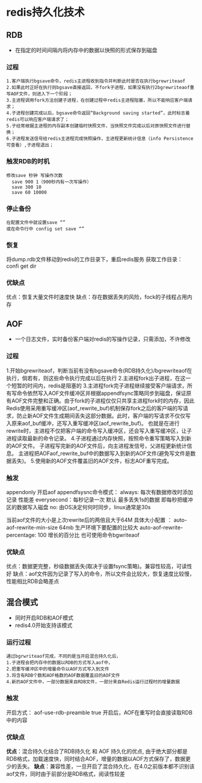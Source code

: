 # redis持久化技术

## RDB

  * 在指定的时间间隔内将内存中的数据以快照的形式保存到磁盘

  ### 过程
    1.客户端执行bgsave命令，redis主进程收到指令并判断此时是否在执行bgrewriteaof
    2.如果此时正好在执行则bgsave直接返回，不fork子进程，如果没有执行2bgrewriteaof重写AOF文件，则进入下一个阶段；
    3.主进程调用fork方法创建子进程，在创建过程中redis主进程阻塞，所以不能响应客户端请求；
    4.子进程创建完成以后，bgsave命令返回“Background saving started”，此时标志着redis可以响应客户端请求了；
    5.子经常根据主进程的内存副本创建临时快照文件，当快照文件完成以后对原快照文件进行替换；
    6.子进程发送信号给redis主进程完成快照操作，主进程更新统计信息（info Persistence可查看）,子进程退出；

  ### 触发RDB的时机
    修改save 秒钟 写操作次数
      save 900 1（900秒内有一次写操作）
      save 300 10
      save 60 10000

  ### 停止备份
    在配置文件中就设置save “”
    或在命令行中 config set save “”
    
  ### 恢复
  将dump.rdb文件移动到redis的工作目录下，重启redis服务
  获取工作目录： confi get dir
  
  ### 优缺点
  优点：恢复大量文件时速度快
  缺点：存在数据丢失的风险，fock的子线程占用内存
  
  
## AOF
  * 一个日志文件，实时备份客户端对redis的写操作记录，只需添加，不许修改

  ### 过程
  1.开始bgrewriteaof，判断当前有没有bgsave命令(RDB持久化)/bgrewriteaof在执行，倘若有，则这些命令执行完成以后在执行
  2.主进程fork出子进程，在这一个短暂的时间内，redis是阻塞的
  3.主进程fork完子进程继续接受客户端请求，所有写命令依然写入AOF文件缓冲区并根据appendfsync策略同步到磁盘，保证原有AOF文件完整和正确。由于fork的子进程仅仅只共享主进程fork时的内存，因此Redis使用采用重写缓冲区(aof_rewrite_buf)机制保存fork之后的客户端的写请求，防止新AOF文件生成期间丢失这部分数据。此时，客户端的写请求不仅仅写入原来aof_buf缓冲，还写入重写缓冲区(aof_rewrite_buf)。
也就是在进行rewrite时，主进程不仅把客户端的命令写入缓冲区，还会写入重写缓冲区，让子进程读取最新的命令记录。
  4.子进程通过内存快照，按照命令重写策略写入到新的AOF文件。
    子进程写完新的AOF文件后，向主进程发信号，父进程更新统计信息。
    主进程把AOFaof_rewrite_buf中的数据写入到新的AOF文件(避免写文件是数据丢失)。
  5.使用新的AOF文件覆盖旧的AOF文件，标志AOF重写完成。
  
  ### 触发
  appendonly 开启aof
  appendfsysnc命令模式：
    always: 每次有数据修改时添加记录 性能差
    everysecond：每秒记录一次 默认 最多丢失1s的数据
      即每秒把缓冲区的数据写入磁盘
    no: 由OS决定何何时同步，linux通常是30s
  
  当前aof文件的大小是上次rewrite后的两倍且大于64M
  具体大小配置 ：
  auto-aof-rewrite-min-size 64mb 生产环境下要配置的比较大
  auto-aof-rewrite-percentage: 100 增长的百分比
  也可使用命令bgwriteaof
  
  ### 优缺点
  优点：数据更完整，秒级数据丢失(取决于设置fsync策略)。兼容性较高，可读性好
  缺点：aof文件因为记录了写入的命令，所以文件会比较大，恢复速度比较慢，性能相比RDB会略差点
  
  
  
## 混合模式
  * 同时开启RDB和AOF模式
  * redis4.0开始支持该模式

  ### 运行过程
    通过bgrwriteaof完成，不同的是当开启混合持久化后，
    1.子进程会把内存中的数据以RDB的方式写入aof中，
    2.把重写缓冲区中的增量命令以AOF方式写入到文件
    3.将含有RDB个数和AOF格数的AOF数据覆盖旧的AOF文件
    4.新的AOF文件中，一部分数据来自RDB文件，一部分来自Redis运行过程时的增量数据

  ### 触发
  开启方式： aof-use-rdb-preamble true
  开启后，AOF在重写时会直接读取RDB中的内容

  ### 优缺点
  **优点**：混合持久化结合了RDB持久化 和 AOF 持久化的优点, 由于绝大部分都是RDB格式，加载速度快，同时结合AOF，增量的数据以AOF方式保存了，数据更少的丢失。
  **缺点**：兼容性差，一旦开启了混合持久化，在4.0之前版本都不识别该aof文件，同时由于前部分是RDB格式，阅读性较差
